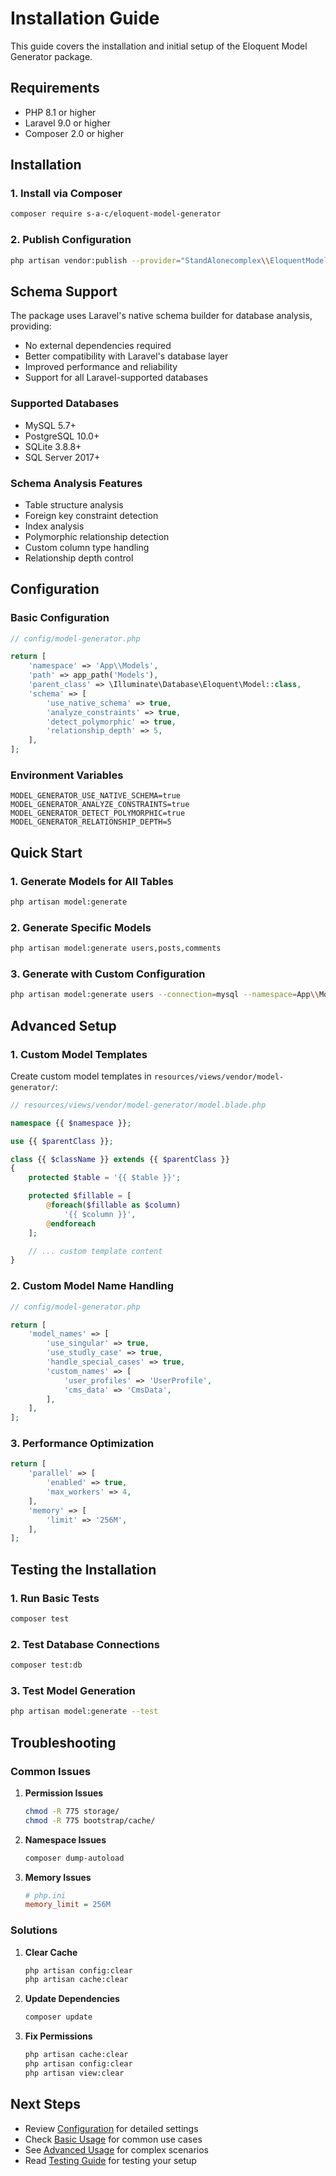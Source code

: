 # Installation Guide

This guide covers the installation and initial setup of the Eloquent Model Generator package.

## Requirements

- PHP 8.1 or higher
- Laravel 9.0 or higher
- Composer 2.0 or higher

## Installation

### 1. Install via Composer

```bash
composer require s-a-c/eloquent-model-generator
```

### 2. Publish Configuration

```bash
php artisan vendor:publish --provider="StandAlonecomplex\\EloquentModelGenerator\\EloquentModelGeneratorServiceProvider"
```

## Schema Support

The package uses Laravel's native schema builder for database analysis, providing:
- No external dependencies required
- Better compatibility with Laravel's database layer
- Improved performance and reliability
- Support for all Laravel-supported databases

### Supported Databases

- MySQL 5.7+
- PostgreSQL 10.0+
- SQLite 3.8.8+
- SQL Server 2017+

### Schema Analysis Features

- Table structure analysis
- Foreign key constraint detection
- Index analysis
- Polymorphic relationship detection
- Custom column type handling
- Relationship depth control

## Configuration

### Basic Configuration

```php
// config/model-generator.php

return [
    'namespace' => 'App\\Models',
    'path' => app_path('Models'),
    'parent_class' => \Illuminate\Database\Eloquent\Model::class,
    'schema' => [
        'use_native_schema' => true,
        'analyze_constraints' => true,
        'detect_polymorphic' => true,
        'relationship_depth' => 5,
    ],
];
```

### Environment Variables

```env
MODEL_GENERATOR_USE_NATIVE_SCHEMA=true
MODEL_GENERATOR_ANALYZE_CONSTRAINTS=true
MODEL_GENERATOR_DETECT_POLYMORPHIC=true
MODEL_GENERATOR_RELATIONSHIP_DEPTH=5
```

## Quick Start

### 1. Generate Models for All Tables

```bash
php artisan model:generate
```

### 2. Generate Specific Models

```bash
php artisan model:generate users,posts,comments
```

### 3. Generate with Custom Configuration

```bash
php artisan model:generate users --connection=mysql --namespace=App\\Models\\Admin
```

## Advanced Setup

### 1. Custom Model Templates

Create custom model templates in `resources/views/vendor/model-generator/`:

```php
// resources/views/vendor/model-generator/model.blade.php

namespace {{ $namespace }};

use {{ $parentClass }};

class {{ $className }} extends {{ $parentClass }}
{
    protected $table = '{{ $table }}';

    protected $fillable = [
        @foreach($fillable as $column)
            '{{ $column }}',
        @endforeach
    ];

    // ... custom template content
}
```

### 2. Custom Model Name Handling

```php
// config/model-generator.php

return [
    'model_names' => [
        'use_singular' => true,
        'use_studly_case' => true,
        'handle_special_cases' => true,
        'custom_names' => [
            'user_profiles' => 'UserProfile',
            'cms_data' => 'CmsData',
        ],
    ],
];
```

### 3. Performance Optimization

```php
return [
    'parallel' => [
        'enabled' => true,
        'max_workers' => 4,
    ],
    'memory' => [
        'limit' => '256M',
    ],
];
```

## Testing the Installation

### 1. Run Basic Tests

```bash
composer test
```

### 2. Test Database Connections

```bash
composer test:db
```

### 3. Test Model Generation

```bash
php artisan model:generate --test
```

## Troubleshooting

### Common Issues

1. **Permission Issues**
   ```bash
   chmod -R 775 storage/
   chmod -R 775 bootstrap/cache/
   ```

2. **Namespace Issues**
   ```bash
   composer dump-autoload
   ```

3. **Memory Issues**
   ```ini
   # php.ini
   memory_limit = 256M
   ```

### Solutions

1. **Clear Cache**
   ```bash
   php artisan config:clear
   php artisan cache:clear
   ```

2. **Update Dependencies**
   ```bash
   composer update
   ```

3. **Fix Permissions**
   ```bash
   php artisan cache:clear
   php artisan config:clear
   php artisan view:clear
   ```

## Next Steps

- Review [Configuration](./configuration.md) for detailed settings
- Check [Basic Usage](./basic-usage.md) for common use cases
- See [Advanced Usage](./advanced-usage.md) for complex scenarios
- Read [Testing Guide](./testing.md) for testing your setup
